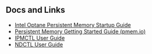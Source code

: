 ## Docs and Links
- [Intel Optane Persistent Memory Startup Guide](https://www.intel.com/content/dam/support/us/en/documents/memory-and-storage/data-center-persistent-mem/Intel_Optane_Persistent_Memory_Start_Up_Guide.pdf)
- [Persistent Memory Getting Started Guide (pmem.io)](https://docs.pmem.io/persistent-memory/getting-started-guide)
- [IPMCTL User Guide](https://docs.pmem.io/ipmctl-user-guide/)
- [NDCTL User Guide](https://docs.pmem.io/ndctl-user-guide/)
